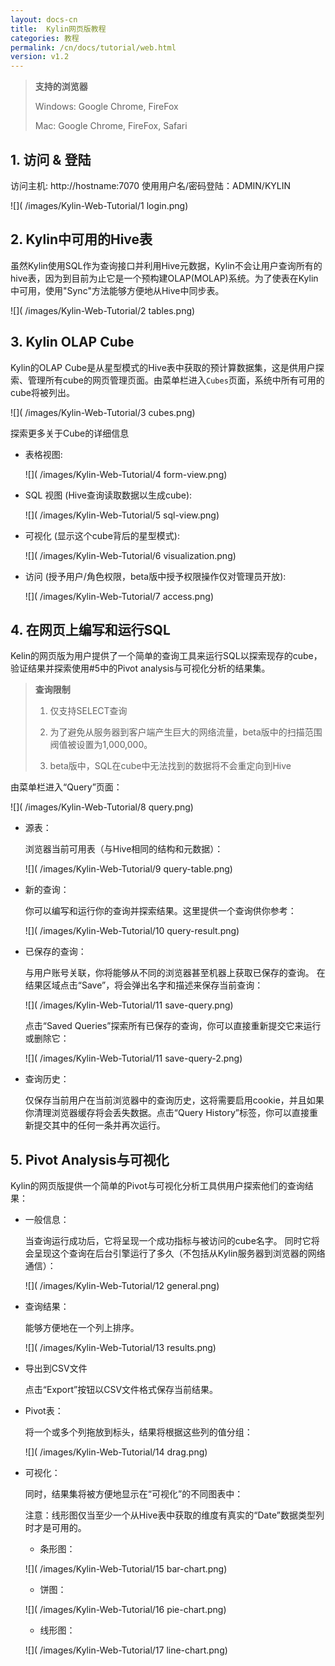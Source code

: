 ```yaml
---
layout: docs-cn
title:  Kylin网页版教程
categories: 教程
permalink: /cn/docs/tutorial/web.html
version: v1.2
---
```


> **支持的浏览器**
> 
> Windows: Google Chrome, FireFox
> 
> Mac: Google Chrome, FireFox, Safari

## 1. 访问 & 登陆
访问主机: http://hostname:7070
使用用户名/密码登陆：ADMIN/KYLIN

![]( /images/Kylin-Web-Tutorial/1 login.png)

## 2. Kylin中可用的Hive表
虽然Kylin使用SQL作为查询接口并利用Hive元数据，Kylin不会让用户查询所有的hive表，因为到目前为止它是一个预构建OLAP(MOLAP)系统。为了使表在Kylin中可用，使用"Sync"方法能够方便地从Hive中同步表。

![]( /images/Kylin-Web-Tutorial/2 tables.png)

## 3. Kylin OLAP Cube
Kylin的OLAP Cube是从星型模式的Hive表中获取的预计算数据集，这是供用户探索、管理所有cube的网页管理页面。由菜单栏进入`Cubes`页面，系统中所有可用的cube将被列出。

![]( /images/Kylin-Web-Tutorial/3 cubes.png)

探索更多关于Cube的详细信息

* 表格视图:

   ![]( /images/Kylin-Web-Tutorial/4 form-view.png)

* SQL 视图 (Hive查询读取数据以生成cube):

   ![]( /images/Kylin-Web-Tutorial/5 sql-view.png)

* 可视化 (显示这个cube背后的星型模式):

   ![]( /images/Kylin-Web-Tutorial/6 visualization.png)

* 访问 (授予用户/角色权限，beta版中授予权限操作仅对管理员开放):

   ![]( /images/Kylin-Web-Tutorial/7 access.png)

## 4. 在网页上编写和运行SQL
Kelin的网页版为用户提供了一个简单的查询工具来运行SQL以探索现存的cube，验证结果并探索使用#5中的Pivot analysis与可视化分析的结果集。

> **查询限制**
> 
> 1. 仅支持SELECT查询
> 
> 2. 为了避免从服务器到客户端产生巨大的网络流量，beta版中的扫描范围阀值被设置为1,000,000。
> 
> 3. beta版中，SQL在cube中无法找到的数据将不会重定向到Hive

由菜单栏进入“Query”页面：

![]( /images/Kylin-Web-Tutorial/8 query.png)

* 源表：

   浏览器当前可用表（与Hive相同的结构和元数据）：
  
   ![]( /images/Kylin-Web-Tutorial/9 query-table.png)

* 新的查询：

   你可以编写和运行你的查询并探索结果。这里提供一个查询供你参考：

   ![]( /images/Kylin-Web-Tutorial/10 query-result.png)

* 已保存的查询：

   与用户账号关联，你将能够从不同的浏览器甚至机器上获取已保存的查询。
   在结果区域点击“Save”，将会弹出名字和描述来保存当前查询：

   ![]( /images/Kylin-Web-Tutorial/11 save-query.png)

   点击“Saved Queries”探索所有已保存的查询，你可以直接重新提交它来运行或删除它：

   ![]( /images/Kylin-Web-Tutorial/11 save-query-2.png)

* 查询历史：

   仅保存当前用户在当前浏览器中的查询历史，这将需要启用cookie，并且如果你清理浏览器缓存将会丢失数据。点击“Query History”标签，你可以直接重新提交其中的任何一条并再次运行。

## 5. Pivot Analysis与可视化
Kylin的网页版提供一个简单的Pivot与可视化分析工具供用户探索他们的查询结果：

* 一般信息：

   当查询运行成功后，它将呈现一个成功指标与被访问的cube名字。
   同时它将会呈现这个查询在后台引擎运行了多久（不包括从Kylin服务器到浏览器的网络通信）：

   ![]( /images/Kylin-Web-Tutorial/12 general.png)

* 查询结果：

   能够方便地在一个列上排序。

   ![]( /images/Kylin-Web-Tutorial/13 results.png)

* 导出到CSV文件

   点击“Export”按钮以CSV文件格式保存当前结果。

* Pivot表：

   将一个或多个列拖放到标头，结果将根据这些列的值分组：

   ![]( /images/Kylin-Web-Tutorial/14 drag.png)

* 可视化：

   同时，结果集将被方便地显示在“可视化”的不同图表中：

   注意：线形图仅当至少一个从Hive表中获取的维度有真实的“Date”数据类型列时才是可用的。

   * 条形图：

   ![]( /images/Kylin-Web-Tutorial/15 bar-chart.png)
   
   * 饼图：

   ![]( /images/Kylin-Web-Tutorial/16 pie-chart.png)

   * 线形图：

   ![]( /images/Kylin-Web-Tutorial/17 line-chart.png)

